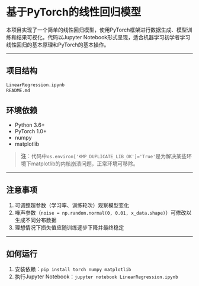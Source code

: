 # 基于PyTorch的线性回归模型

本项目实现了一个简单的线性回归模型，使用PyTorch框架进行数据生成、模型训练和结果可视化。代码以Jupyter Notebook形式呈现，适合机器学习初学者学习线性回归的基本原理和PyTorch的基本操作。

---

## 项目结构
```python
LinearRegression.ipynb
README.md
```

## 环境依赖

- Python 3.6+
- PyTorch 1.0+
- numpy
- matplotlib

> **注**：代码中`os.environ['KMP_DUPLICATE_LIB_OK']='True'`是为解决某些环境下matplotlib的内核崩溃问题，正常环境可移除。

------

## 注意事项

1. 可调整超参数（学习率、训练轮次）观察模型变化
2. 噪声参数（`noise = np.random.normal(0, 0.01, x_data.shape)`）可修改以生成不同分布数据
3. 理想情况下损失值应随训练逐步下降并最终稳定

------

## 如何运行

1. 安装依赖：`pip install torch numpy matplotlib`
2. 执行Jupyter Notebook：`jupyter notebook LinearRegression.ipynb`